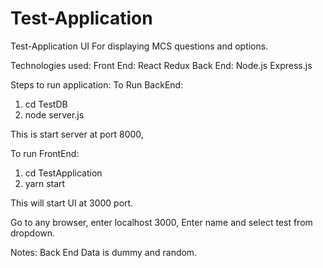 # Test-Application
Test-Application  UI For displaying MCS questions and options.

Technologies used:
Front End:
React
Redux
Back End: 
Node.js
Express.js

Steps to run application:
To Run BackEnd:
1) cd TestDB
2) node server.js

This is start server at port 8000,

To run FrontEnd: 
1) cd TestApplication
2) yarn start

This will start UI at 3000 port.

Go to any browser, enter localhost 3000,
Enter name and select test from dropdown.

Notes:
Back End Data is dummy and random.


